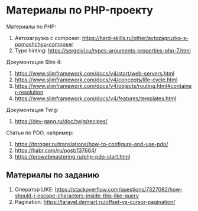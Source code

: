# Материалы по PHP-проекту

Материалы по PHP:
1. Автозагрузка с composer: https://hard-skills.ru/other/avtozagruzka-s-pomoshchyu-composer
2. Type hinting: https://sergeivl.ru/types-arguments-properties-php-7.html

Документация Slim 4:

1. https://www.slimframework.com/docs/v4/start/web-servers.html
2. https://www.slimframework.com/docs/v4/concepts/life-cycle.html
3. https://www.slimframework.com/docs/v4/objects/routing.html#container-resolution
4. https://www.slimframework.com/docs/v4/features/templates.html

Документация Twig:

1. https://dev-gang.ru/doc/twig/recipes/

Статьи по PDO, например:
1. https://tproger.ru/translations/how-to-configure-and-use-pdo/
2. https://habr.com/ru/post/137664/
3. https://prowebmastering.ru/php-pdo-start.html

## Материалы по заданию

1. Оператор LIKE: https://stackoverflow.com/questions/7327092/how-should-i-escape-characters-inside-this-like-query
2. Pagination: https://laravel.demiart.ru/offset-vs-cursor-pagination/

